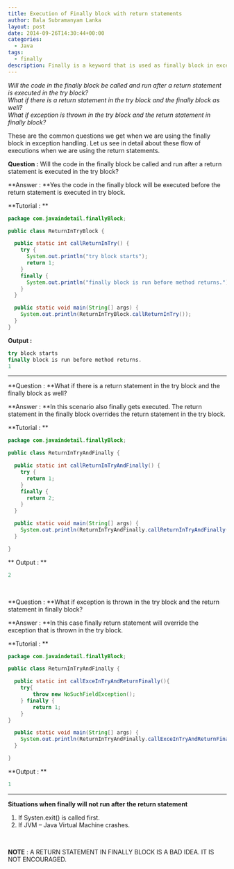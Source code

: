 ```yaml
---
title: Execution of Finally block with return statements
author: Bala Subramanyam Lanka
layout: post
date: 2014-09-26T14:30:44+00:00
categories:
  - Java
tags:
  - finally
description: Finally is a keyword that is used as finally block in exception handling. Finally block is used with the try block and catch blocks. Finally block always executes when the try block exits.
---
```

_Will the code in the finally block be called and run after a return statement is executed in the try block?_  
_What if there is a return statement in the try block and the finally block as well?_  
_What if exception is thrown in the try block and the return statement in finally block?_

These are the common questions we get when we are using the finally block in exception handling. Let us see in detail about these flow of executions when we are using the return statements.

**Question :** Will the code in the finally block be called and run after a return statement is executed in the try block?

**Answer : **Yes the code in the finally block will be executed before the return statement is executed in try block.

**Tutorial : **

```java
package com.javaindetail.finallyBlock;

public class ReturnInTryBlock {

  public static int callReturnInTry() {
    try {
      System.out.println("try block starts");
      return 1;
    } 
    finally {
      System.out.println("finally block is run before method returns.");
    }
  }

  public static void main(String[] args) {
    System.out.println(ReturnInTryBlock.callReturnInTry());
  }
}
```

**Output :**

```java
try block starts
finally block is run before method returns.
1
```

** **

**Question : **What if there is a return statement in the try block and the finally block as well?

**Answer : **In this scenario also finally gets executed. The return statement in the finally block overrides the return statement in the try block.

**Tutorial : **

```java
package com.javaindetail.finallyBlock;

public class ReturnInTryAndFinally {

  public static int callReturnInTryAndFinally() {
    try {
      return 1;
    } 
    finally {
      return 2;
    }
  }

  public static void main(String[] args) {
    System.out.println(ReturnInTryAndFinally.callReturnInTryAndFinally());
  }

}
```

** Output : **

```java
2
```

&nbsp;

**Question : **What if exception is thrown in the try block and the return statement in finally block?

**Answer : **In this case finally return statement will override the exception that is thrown in the try block.

**Tutorial : **

```java
package com.javaindetail.finallyBlock;

public class ReturnInTryAndFinally {

  public static int callExceInTryAndReturnFinally(){
    try{
        throw new NoSuchFieldException();
    } finally {
        return 1;
    }
}

  public static void main(String[] args) {
    System.out.println(ReturnInTryAndFinally.callExceInTryAndReturnFinally());
  }

}
```

**Output : **

```java
1
```

** **

**Situations when finally will not run after the return statement**

  1. If Systen.exit() is called first.
  2. If JVM &#8211; Java Virtual Machine crashes.

&nbsp;

**NOTE** : A RETURN STATEMENT IN FINALLY BLOCK IS A BAD IDEA. IT IS NOT ENCOURAGED.